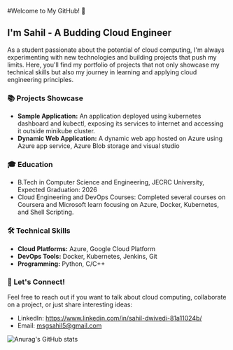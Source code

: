 #Welcome to My GitHub! 🚀

## I'm Sahil - A Budding Cloud Engineer 

As a student passionate about the potential of cloud computing, I'm always experimenting with new technologies and building projects that push my limits. Here, you'll find my portfolio of projects that not only showcase my technical skills but also my journey in learning and applying cloud engineering principles.

### 📚 Projects Showcase

- **Sample Application:** An application deployed using kubernetes dashboard and kubectl, exposing its services to internet and accessing it outside minikube cluster.
- **Dynamic Web Application:** A dynamic web app hosted on Azure using Azure app service, Azure Blob storage and visual studio

### 🎓 Education

- B.Tech in Computer Science and Engineering, JECRC University, Expected Graduation: 2026
- Cloud Engineering and DevOps Courses: Completed several courses on Coursera and Microsoft learn focusing on Azure, Docker, Kubernetes, and Shell Scripting.

### 🛠 Technical Skills

- **Cloud Platforms:** Azure, Google Cloud Platform 
- **DevOps Tools:** Docker, Kubernetes, Jenkins, Git
- **Programming:** Python, C/C++

### 🤝 Let's Connect!

Feel free to reach out if you want to talk about cloud computing, collaborate on a project, or just share interesting ideas:

- LinkedIn: https://www.linkedin.com/in/sahil-dwivedi-81a11024b/
- Email: msgsahil5@gmail.com

![Anurag's GitHub stats](https://github-readme-stats.vercel.app/api?username=sahilcmd3&show_icons=true&theme=radical)
<!---
sahilcmd3/sahilcmd3 is a ✨ special ✨ repository because its `README.md` (this file) appears on your GitHub profile.
You can click the Preview link to take a look at your changes.
--->
